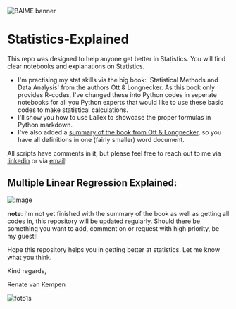 ﻿![BAIME banner](https://user-images.githubusercontent.com/47600826/89530907-9b3f6480-d7ef-11ea-9849-27617f6025cf.png)

# Statistics-Explained
This repo was designed to help anyone get better in Statistics. You will find clear notebooks and explanations on Statistics. 

- I'm practising my stat skills via the big book: 'Statistical Methods and Data Analysis' from the authors Ott & Longnecker. As this book only provides R-codes, I've changed these into Python codes in seperate notebooks for all you Python experts that would like to use these basic codes to make statistical calculations. 
- I'll show you how to use LaTex to showcase the proper formulas in Python markdown.
- I've also added a [summary of the book from Ott & Longnecker](https://github.com/RenatevanKempen/Statistics-Explained/blob/master/Statistical%20Methods%20and%20Data%20Analyses.docx), so you have all definitions in one (fairly smaller) word document. 

All scripts have comments in it, but please feel free to reach out to me via [linkedin](https://www.linkedin.com/in/renatevankempen/) or via [email](renate@baime.nl)!

## Multiple Linear Regression Explained: 
![image](https://user-images.githubusercontent.com/47600826/107949378-780f2200-6f95-11eb-8dfb-145acf711e06.png)


**note**: I'm not yet finished with the summary of the book as well as getting all codes in, this repository will be updated regularly. Should there be something you want to add, comment on or request with high priority, be my guest!!

Hope this repository helps you in getting better at statistics. 
Let me know what you think. 

Kind regards, 

Renate van Kempen

![foto1s](https://user-images.githubusercontent.com/47600826/73173281-4f578880-4105-11ea-8862-4c54a530e7f4.jpg)


